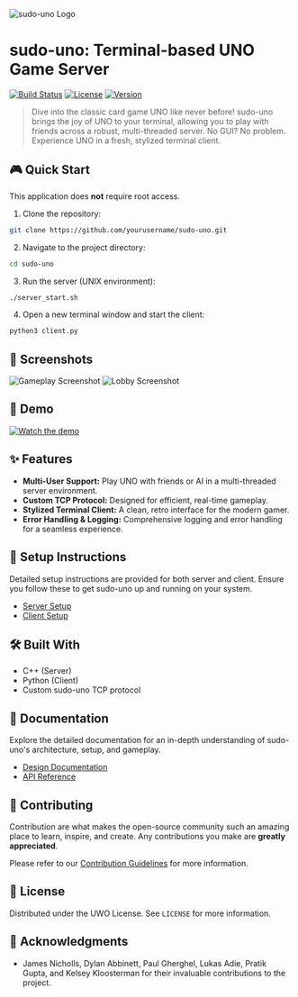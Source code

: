 
![sudo-uno Logo](path/to/logo.png) <!-- Placeholder for logo -->
# sudo-uno: Terminal-based UNO Game Server

[![Build Status](https://img.shields.io/badge/build-passing-brightgreen)](URL_TO_BUILD_STATUS) 
[![License](https://img.shields.io/badge/license-MIT-blue)](URL_TO_LICENSE)
[![Version](https://img.shields.io/badge/version-1.0.0-lightgrey)](URL_TO_PROJECT_VERSION)

> Dive into the classic card game UNO like never before! sudo-uno brings the joy of UNO to your terminal, allowing you to play with friends across a robust, multi-threaded server. No GUI? No problem. Experience UNO in a fresh, stylized terminal client.

## 🎮 Quick Start
This application does **not** require root access.

1. Clone the repository:
```bash
git clone https://github.com/yourusername/sudo-uno.git
```
2. Navigate to the project directory:
```bash
cd sudo-uno
```
3. Run the server (UNIX environment):
```bash
./server_start.sh
```
4. Open a new terminal window and start the client:
```bash
python3 client.py
```

## 📸 Screenshots

![Gameplay Screenshot](path/to/screenshot1.png) <!-- Placeholder for a gameplay screenshot -->
![Lobby Screenshot](path/to/screenshot2.png) <!-- Placeholder for a lobby screenshot -->

## 🎥 Demo

[![Watch the demo](path/to/demo_thumbnail.png)](URL_TO_VIDEO_DEMO) <!-- Placeholder for video demo thumbnail and link -->

## ✨ Features

- **Multi-User Support:** Play UNO with friends or AI in a multi-threaded server environment.
- **Custom TCP Protocol:** Designed for efficient, real-time gameplay.
- **Stylized Terminal Client:** A clean, retro interface for the modern gamer.
- **Error Handling & Logging:** Comprehensive logging and error handling for a seamless experience.

## 🔧 Setup Instructions

Detailed setup instructions are provided for both server and client. Ensure you follow these to get sudo-uno up and running on your system.

- [Server Setup](path/to/server_setup.md)
- [Client Setup](path/to/client_setup.md)

## 🛠 Built With

- C++ (Server)
- Python (Client)
- Custom sudo-uno TCP protocol

## 📖 Documentation

Explore the detailed documentation for an in-depth understanding of sudo-uno's architecture, setup, and gameplay.

- [Design Documentation](https://docs.google.com/document/d/1D6nZBmPCcTYNuQuhGwmPKS6JeCWb1iTyJ1TUG9PHjhE/edit#heading=h.7venikefflcz)
- [API Reference](path/to/api_reference.md)

## 🤝 Contributing

Contribution are what makes the open-source community such an amazing place to learn, inspire, and create. Any contributions you make are **greatly appreciated**.

Please refer to our [Contribution Guidelines](CONTRIBUTING.md) for more information.

## 📝 License

Distributed under the UWO License. See `LICENSE` for more information.

## 🙏 Acknowledgments

- James Nicholls, Dylan Abbinett, Paul Gherghel, Lukas Adie, Pratik Gupta, and Kelsey Kloosterman for their invaluable contributions to the project.
